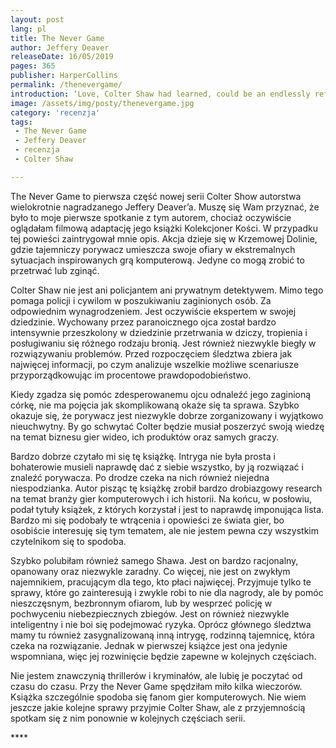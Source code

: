 ```yaml
---
layout: post
lang: pl
title: The Never Game
author: Jeffery Deaver
releaseDate: 16/05/2019
pages: 365
publisher: HarperCollins
permalink: /thenevergame/
introduction: ‘Love, Colter Shaw had learned, could be an endlessly refillable prescription of madness.
image: /assets/img/posty/thenevergame.jpg
category: 'recenzja'
tags:
 - The Never Game
 - Jeffery Deaver
 - recenzja
 - Colter Shaw

---
```


  The Never Game to pierwsza część nowej serii Colter Show autorstwa wielokrotnie nagradzanego Jeffery Deaver’a. Muszę się Wam przyznać, że było to moje pierwsze spotkanie z tym autorem, chociaż oczywiście oglądałam filmową adaptację jego książki Kolekcjoner Kości. W przypadku tej powieści zaintrygował mnie opis. Akcja dzieje się w Krzemowej Dolinie, gdzie tajemniczy porywacz umieszcza swoje ofiary w ekstremalnych sytuacjach inspirowanych grą komputerową. Jedyne co mogą zrobić to przetrwać lub zginąć.

  Colter Shaw nie jest ani policjantem ani prywatnym detektywem. Mimo tego pomaga policji i cywilom w poszukiwaniu zaginionych osób. Za odpowiednim wynagrodzeniem. Jest oczywiście ekspertem w swojej dziedzinie. Wychowany przez paranoicznego ojca został bardzo intensywnie przeszkolony w dziedzinie przetrwania w dziczy, tropienia i posługiwaniu się różnego rodzaju bronią. Jest również niezwykle biegły w rozwiązywaniu problemów. Przed rozpoczęciem śledztwa zbiera jak najwięcej informacji, po czym analizuje wszelkie możliwe scenariusze przyporządkowując im procentowe prawdopodobieństwo.

  Kiedy zgadza się pomóc zdesperowanemu ojcu odnaleźć jego zaginioną córkę, nie ma pojęcia jak skomplikowaną okaże się ta sprawa. Szybko okazuje się, że porywacz jest niezwykle dobrze zorganizowany i wyjątkowo nieuchwytny. By go schwytać Colter będzie musiał poszerzyć swoją wiedzę na temat biznesu gier wideo, ich produktów oraz samych graczy.

  Bardzo dobrze czytało mi się tę książkę. Intryga nie była prosta i bohaterowie musieli naprawdę dać z siebie wszystko, by ją rozwiązać i znaleźć porywacza. Po drodze czeka na nich również niejedna niespodzianka. Autor pisząc tę książkę zrobił bardzo drobiazgowy research na temat branży gier komputerowych i ich historii. Na końcu, w posłowiu, podał tytuły książek, z których korzystał i jest to naprawdę imponująca lista. Bardzo mi się podobały te wtrącenia i opowieści ze świata gier, bo osobiście interesuję się tym tematem, ale nie jestem pewna czy wszystkim czytelnikom się to spodoba.

  Szybko polubiłam również samego Shawa. Jest on bardzo racjonalny, opanowany oraz niezwykle zaradny. Co więcej, nie jest on zwykłym najemnikiem, pracującym dla tego, kto płaci najwięcej. Przyjmuje tylko te sprawy, które go zainteresują i zwykle robi to nie dla nagrody, ale by pomóc nieszczęsnym, bezbronnym ofiarom, lub by wesprzeć policję w pochwyceniu niebezpiecznych zbiegów. Jest on również niezwykle inteligentny i nie boi się podejmować ryzyka. Oprócz głównego śledztwa mamy tu również zasygnalizowaną inną intrygę, rodzinną tajemnicę, która czeka na rozwiązanie. Jednak w pierwszej książce jest ona jedynie wspomniana, więc jej rozwinięcie będzie zapewne w kolejnych częściach.

  Nie jestem znawczynią thrillerów i kryminałów, ale lubię je poczytać od czasu do czasu. Przy the Never Game spędziłam miło kilka wieczorów. Książka szczególnie spodoba się fanom gier komputerowych. Nie wiem jeszcze jakie kolejne sprawy przyjmie Colter Shaw, ale z przyjemnością spotkam się z nim ponownie w kolejnych częściach serii. 

  \*\*\*\*
